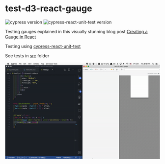 # test-d3-react-gauge

![cypress version](https://img.shields.io/badge/cypress-5.4.0-brightgreen) ![cypress-react-unit-test version](https://img.shields.io/badge/cypress--react--unit--test-4.16.5-brightgreen)

Testing gauges explained in this visually stunning blog post [Creating a Gauge in React](https://wattenberger.com/blog/gauge)

Testing using [cypress-react-unit-test](https://github.com/bahmutov/cypress-react-unit-test)

See tests in [src](src) folder

![Demo](images/gauge.gif)
